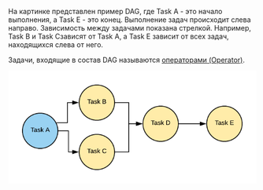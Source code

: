 На картинке представлен пример DAG, где Task A - это начало выполнения, а Task E - это конец. Выполнение задач происходит слева направо. Зависимость между задачами показана стрелкой. Например, Task B и Task Cзависят от Task A, а Task E зависит от всех задач, находящихся слева от него.

Задачи, входящие в состав DAG называются <a href="https://github.com/Oleg-Loginov-analyst/Analytics/tree/main/Airflow/Operators">операторами (Operator)</a>.
<p><a target="_blank" rel="noopener noreferrer" href="https://github.com/Oleg-Loginov-analyst/Analytics/blob/main/Airflow/Directed_Acyclic_Graph/dag.png"><img src="https://github.com/Oleg-Loginov-analyst/Analytics/blob/main/Airflow/Directed_Acyclic_Graph/dag.png" alt="Directed_Acyclic_Graph" /></a></p>
